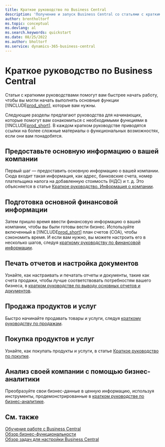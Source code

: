 ```yaml
---
title: Краткое руководство по Business Central
description: 'Получение и запуск Business Central со статьями с краткими руководствами и советами, которые помогут вам заполнить первые важные поля.'
author: brentholtorf
ms.topic: conceptual
ms.devlang: al
ms.search.keywords: quickstart
ms.date: 08/25/2022
ms.author: bholtorf
ms.service: dynamics-365-business-central
---
```


# <a name="business-central-quick-starts"></a>Краткое руководство по Business Central

Статьи с краткими руководствами помогут вам быстрее начать работу, чтобы вы могли начать выполнять основные функции [!INCLUDE[prod_short](includes/prod_short.md)], которые вам нужны.

Следующие разделы предлагают руководства для начинающих, которые помогут вам ознакомиться с необходимыми функциями в [!INCLUDE[prod_short](includes/prod_short.md)]. В каждом кратком руководстве приводятся ссылки на более сложные материалы о функциональных возможностях, если они вам понадобятся.

## <a name="provide-basic-information-about-your-company"></a>Предоставьте основную информацию о вашей компании

Первый шаг — предоставить основную информацию о вашей компании. Сюда входит такая информация, как адрес, банковские счета, номер плательщика налога на добавленную стоимость (НДС) и т. д. Это объясняется в статье [Краткое руководство. Информация о компании](quick-start-company-information.md).

## <a name="prepare-basic-financial-information"></a>Подготовка основной финансовой информации

Затем пришло время ввести финансовую информацию о вашей компании, чтобы вы были готовы вести бизнес. Используйте включенный в [!INCLUDE[prod_short](includes/prod_short.md)] план счетов (COA), чтобы сэкономить время. И если вам нужно, вы можете настроить его в несколько шагов, следуя [краткому руководству по финансовой информации](quick-start-financial-information.md).

<!--
## <a name="financial-basics"></a>Financial Basics

Financial Information  
(chart of accounts, but explained for non-accountants)
-->

## <a name="print-reports-and-customize-documents"></a>Печать отчетов и настройка документов

Узнайте, как настраивать и печатать отчеты и документы, такие как счета продажи, чтобы лучше соответствовать потребностям вашего бизнеса, в [кратком руководстве по выводу основных отчетов и документов](quick-start-reports-and-documents.md).

<!-- Reports and Documents  
(final reports, but also documents - how do I style invoices to work better for me?)
-->

## <a name="sell-products-and-services"></a>Продажа продуктов и услуг

Быстро начинайте продавать товары и услуги, следуя [краткому руководству по продажам](quick-start-sell-products-and-services.md).

<!--
(customer, items, things on stock or not, orders versus invoices, get paid on time, etc.)
-->

## <a name="buy-products-and-services"></a>Покупка продуктов и услуг

Узнайте, как покупать продукты и услуги, в статье [Краткое руководство по покупке](quick-start-procurement.md).  

<!--
(buy stuff, register in inventory, pay vendor)
-->

## <a name="understand-your-company-with-business-intelligence"></a>Анализ своей компании с помощью бизнес-аналитики

Преобразуйте свои бизнес-данные в ценную информацию, используя инструменты, продемонстрированные в [кратком руководстве по бизнес-аналитике](quick-start-business-intelligence.md).

<!--
Business Intelligence  
(reports)
-->

## <a name="see-also"></a>См. также

[Обучение работе с Business Central](/training/dynamics365/business-central?WT.mc_id=dyn365bc_landingpage-docs)  
[Обзор бизнес-функциональности](across-business-functionality.md)  
[Обзор задач для настройки Business Central](setup.md)  
